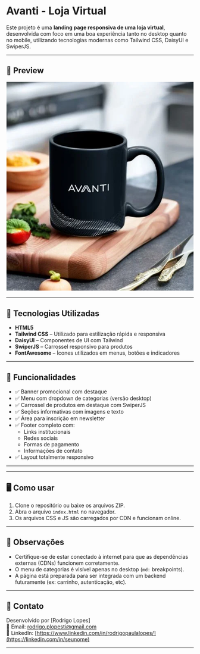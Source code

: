 # Avanti - Loja Virtual

Este projeto é uma **landing page responsiva de uma loja virtual**, desenvolvida com foco em uma boa experiência tanto no desktop quanto no mobile, utilizando tecnologias modernas como Tailwind CSS, DaisyUI e SwiperJS.

---

## 📸 Preview

![Avanti Banner](assets/images/second_banner.png)

---

## 🚀 Tecnologias Utilizadas

- **HTML5**
- **Tailwind CSS** – Utilizado para estilização rápida e responsiva
- **DaisyUI** – Componentes de UI com Tailwind
- **SwiperJS** – Carrossel responsivo para produtos
- **FontAwesome** – Ícones utilizados em menus, botões e indicadores

---

## 🎯 Funcionalidades

- ✅ Banner promocional com destaque
- ✅ Menu com dropdown de categorias (versão desktop)
- ✅ Carrossel de produtos em destaque com SwiperJS
- ✅ Seções informativas com imagens e texto
- ✅ Área para inscrição em newsletter
- ✅ Footer completo com:
  - Links institucionais
  - Redes sociais
  - Formas de pagamento
  - Informações de contato
- ✅ Layout totalmente responsivo

---


---

## 🖥️ Como usar

1. Clone o repositório ou baixe os arquivos ZIP.
2. Abra o arquivo `index.html` no navegador.
3. Os arquivos CSS e JS são carregados por CDN e funcionam online.

---

## 📌 Observações

- Certifique-se de estar conectado à internet para que as dependências externas (CDNs) funcionem corretamente.
- O menu de categorias é visível apenas no desktop (`md:` breakpoints).
- A página está preparada para ser integrada com um backend futuramente (ex: carrinho, autenticação, etc).

---

## 📧 Contato

Desenvolvido por [Rodrigo Lopes]  
📩 Email: [rodrigo.plopesti@gmail.com](mailto:seunome@exemplo.com)  
🔗 LinkedIn: [https://www.linkedin.com/in/rodrigopaulalopes/](https://linkedin.com/in/seunome)

---


